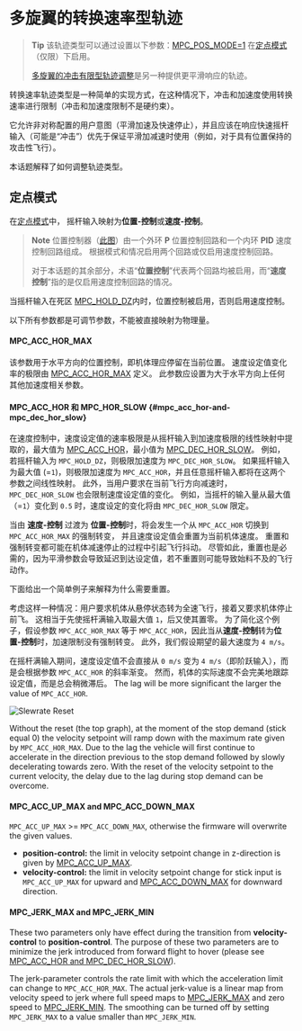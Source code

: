 # 多旋翼的转换速率型轨迹

> **Tip** 该轨迹类型可以通过设置以下参数：[MPC_POS_MODE=1](../advanced_config/parameter_reference.md#MPC_POS_MODE) 在[定点模式](../flight_modes/position_mc.md)（仅限）下启用。
> 
> [多旋翼的冲击有限型轨迹调整](../config_mc/mc_jerk_limited_type_trajectory.md)是另一种提供更平滑响应的轨迹。

转换速率轨迹类型是一种简单的实现方式，在这种情况下，冲击和加速度使用转换速率进行限制（冲击和加速度限制不是硬约束）。

它允许非对称配置的用户意图（平滑加速及快速停止），并且应该在响应快速摇杆输入（可能是“冲击”）优先于保证平滑加减速时使用（例如，对于具有位置保持的攻击性飞行）。

本话题解释了如何调整轨迹类型。

## 定点模式

在[定点模式](../flight_modes/position_mc.md)中， 摇杆输入映射为**位置-控制**或**速度-控制**。

> **Note** 位置控制器（[此图](https://dev.px4.io/master/en/flight_stack/controller_diagrams.html#multicopter-position-controller)）由一个外环 **P** 位置控制回路和一个内环 **PID** 速度控制回路组成。 根据模式和情况启用两个回路或仅启用速度控制回路。
> 
> 对于本话题的其余部分，术语“**位置控制**”代表两个回路均被启用，而“**速度控制**”指的是仅启用速度控制回路的情况。

当摇杆输入在死区 [MPC_HOLD_DZ](../advanced_config/parameter_reference.md#MPC_HOLD_DZ)内时，位置控制被启用，否则启用速度控制。

以下所有参数都是可调节参数，不能被直接映射为物理量。

#### MPC_ACC_HOR_MAX

该参数用于水平方向的位置控制，即机体理应停留在当前位置。 速度设定值变化率的极限由 [MPC_ACC_HOR_MAX](../advanced_config/parameter_reference.md#MPC_ACC_HOR_MAX) 定义。 此参数应设置为大于水平方向上任何其他加速度相关参数。

#### MPC_ACC_HOR 和 MPC_HOR_SLOW {#mpc_acc_hor-and-mpc_dec_hor_slow}

在速度控制中，速度设定值的速率极限是从摇杆输入到加速度极限的线性映射中提取的，最大值为 [MPC_ACC_HOR](../advanced_config/parameter_reference.md#MPC_ACC_HOR)，最小值为 [MPC_DEC_HOR_SLOW](../advanced_config/parameter_reference.md#MPC_DEC_HOR_SLOW)。 例如，若摇杆输入为 `MPC_HOLD_DZ`，则极限加速度为 `MPC_DEC_HOR_SLOW`。 如果摇杆输入为最大值 (=`1`)，则极限加速度为 `MPC_ACC_HOR`，并且任意摇杆输入都将在这两个参数之间线性映射。 此外，当用户要求在当前飞行方向减速时，`MPC_DEC_HOR_SLOW` 也会限制速度设定值的变化。 例如，当摇杆的输入量从最大值（=`1`）变化到 `0.5` 时，速度设定的变化将由 `MPC_DEC_HOR_SLOW` 限定。

当由 **速度-控制** 过渡为 **位置-控制**时，将会发生一个从 `MPC_ACC_HOR` 切换到 `MPC_ACC_HOR_MAX` 的强制转变， 并且速度设定值会重置为当前机体速度。 重置和强制转变都可能在机体减速停止的过程中引起飞行抖动。 尽管如此，重置也是必需的，因为平滑参数会导致延迟到达设定值，若不重置则可能导致始料不及的飞行动作。

下面给出一个简单例子来解释为什么需要重置。

考虑这样一种情况：用户要求机体从悬停状态转为全速飞行，接着又要求机体停止前飞。 这相当于先使摇杆满输入取最大值 `1`，后又使其置零。 为了简化这个例子，假设参数 `MPC_ACC_HOR_MAX` 等于 `MPC_ACC_HOR`，因此当从**速度-控制**转为**位置-控制**时，加速限制没有强制转变。 此外，我们假设期望的最大速度为 `4 m/s`。

在摇杆满输入期间，速度设定值不会直接从 `0 m/s` 变为 `4 m/s`（即阶跃输入），而是会根据参数 `MPC_ACC_HOR` 的斜率渐变。 然而，机体的实际速度不会完美地跟踪设定值，而是总会稍微滞后。 The lag will be more significant the larger the value of `MPC_ACC_HOR`.

![Slewrate Reset](../../images/slewrate_reset.svg)

Without the reset (the top graph), at the moment of the stop demand (stick equal 0) the velocity setpoint will ramp down with the maximum rate given by `MPC_ACC_HOR_MAX`. Due to the lag the vehicle will first continue to accelerate in the direction previous to the stop demand followed by slowly decelerating towards zero. With the reset of the velocity setpoint to the current velocity, the delay due to the lag during stop demand can be overcome.

#### MPC_ACC_UP_MAX and MPC_ACC_DOWN_MAX

`MPC_ACC_UP_MAX` >= `MPC_ACC_DOWN_MAX`, otherwise the firmware will overwrite the given values.

- **position-control:** the limit in velocity setpoint change in z-direction is given by [MPC_ACC_UP_MAX](../advanced_config/parameter_reference.md#MPC_ACC_UP_MAX).
- **velocity-control:** the limit in velocity setpoint change for stick input is `MPC_ACC_UP_MAX` for upward and [MPC_ACC_DOWN_MAX](../advanced_config/parameter_reference.md#MPC_ACC_DOWN_MAX) for downward direction.

#### MPC_JERK_MAX and MPC_JERK_MIN

These two parameters only have effect during the transition from **velocity-control** to **position-control**. The purpose of these two parameters are to minimize the jerk introduced from forward flight to hover (please see [MPC_ACC_HOR and MPC_DEC_HOR_SLOW](#mpc_acc_hor-and-mpc_dec_hor_slow)).

The jerk-parameter controls the rate limit with which the acceleration limit can change to `MPC_ACC_HOR_MAX`. The actual jerk-value is a linear map from velocity speed to jerk where full speed maps to [MPC_JERK_MAX](../advanced_config/parameter_reference.md#MPC_JERK_MAX) and zero speed to [MPC_JERK_MIN](../advanced_config/parameter_reference.md#MPC_JERK_MIN). The smoothing can be turned off by setting `MPC_JERK_MAX` to a value smaller than `MPC_JERK_MIN`.